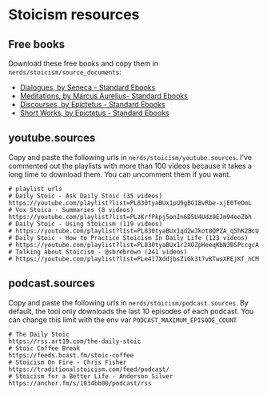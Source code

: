 # Stoicism resources

## Free books

Download these free books and copy them in `nerds/stoicism/source_documents`:

- [Dialogues, by Seneca - Standard Ebooks](https://standardebooks.org/ebooks/seneca/dialogues/aubrey-stewart)
- [Meditations, by Marcus Aurelius- Standard Ebooks](https://standardebooks.org/ebooks/marcus-aurelius/meditations/george-long)
- [Discourses, by Epictetus - Standard Ebooks](https://standardebooks.org/ebooks/epictetus/discourses/george-long)
- [Short Works, by Epictetus - Standard Ebooks](https://standardebooks.org/ebooks/epictetus/short-works/george-long)

## youtube.sources

Copy and paste the following urls in `nerds/stoicism/youtube.sources`. I've commented out the playlists with more than 100 videos because it takes a long time to download them. You can uncomment them if you want.

```
# playlist urls
# Daily Stoic - Ask Daily Stoic (35 videos)
https://youtube.com/playlist?list=PL830tyaBUx1pU9gBG1BvRbe-xjE0TeOmL
# Vox Stoica - Summaries (8 videos)
https://youtube.com/playlist?list=PLzKrfPkpj5onIn6D5U4Udz9EJm94ooZbh
# Daily Stoic - Using Stoicism (119 videos)
# https://youtube.com/playlist?list=PL830tyaBUx1qd2wJkot0QPZA_q5hK2BcU
# Daily Stoic - How to Practice Stoicism In Daily Life (123 videos)
# https://youtube.com/playlist?list=PL830tyaBUx1r2XOZpHeeqKbN3BSPccgcA
# Talking about Stoicism - @sbrebrown (241 videos)
# https://youtube.com/playlist?list=PLe417XddjbsZiGk3t7vKTwsXREjKf_nCM
```

## podcast.sources

Copy and paste the following urls in `nerds/stoicism/podcast.sources`. By default, the tool only downloads the last 10 episodes of each podcast. You can change this limit with the env var `PODCAST_MAXIMUM_EPISODE_COUNT`

```
# The Daily Stoic
https://rss.art19.com/the-daily-stoic
# Stoic Coffee Break
https://feeds.bcast.fm/stoic-coffee
# Stoicism On Fire - Chris Fisher
https://traditionalstoicism.com/feed/podcast/
# Stoicism for a Better Life - Anderson Silver
https://anchor.fm/s/1034bb00/podcast/rss
```
